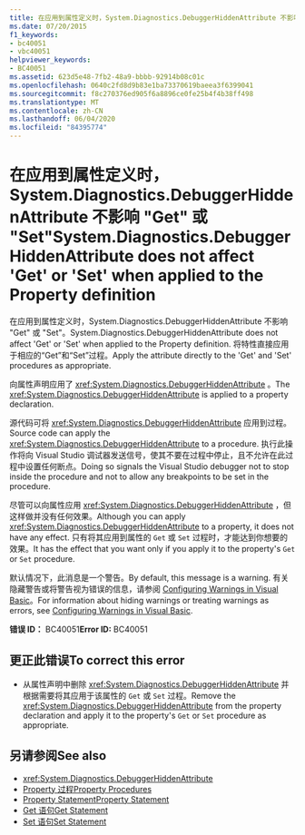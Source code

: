 ```yaml
---
title: 在应用到属性定义时，System.Diagnostics.DebuggerHiddenAttribute 不影响 "Get" 或 "Set"
ms.date: 07/20/2015
f1_keywords:
- bc40051
- vbc40051
helpviewer_keywords:
- BC40051
ms.assetid: 623d5e48-7fb2-48a9-bbbb-92914b08c01c
ms.openlocfilehash: 0640c2fd8d9b83e1ba73370619baeea3f6399041
ms.sourcegitcommit: f8c270376ed905f6a8896ce0fe25b4f4b38ff498
ms.translationtype: MT
ms.contentlocale: zh-CN
ms.lasthandoff: 06/04/2020
ms.locfileid: "84395774"
---
```

# <a name="systemdiagnosticsdebuggerhiddenattribute-does-not-affect-get-or-set-when-applied-to-the-property-definition"></a><span data-ttu-id="4a530-102">在应用到属性定义时，System.Diagnostics.DebuggerHiddenAttribute 不影响 "Get" 或 "Set"</span><span class="sxs-lookup"><span data-stu-id="4a530-102">System.Diagnostics.DebuggerHiddenAttribute does not affect 'Get' or 'Set' when applied to the Property definition</span></span>
<span data-ttu-id="4a530-103">在应用到属性定义时，System.Diagnostics.DebuggerHiddenAttribute 不影响 "Get" 或 "Set"。</span><span class="sxs-lookup"><span data-stu-id="4a530-103">System.Diagnostics.DebuggerHiddenAttribute does not affect 'Get' or 'Set' when applied to the Property definition.</span></span> <span data-ttu-id="4a530-104">将特性直接应用于相应的“Get”和“Set”过程。</span><span class="sxs-lookup"><span data-stu-id="4a530-104">Apply the attribute directly to the 'Get' and 'Set' procedures as appropriate.</span></span>  
  
 <span data-ttu-id="4a530-105">向属性声明应用了 <xref:System.Diagnostics.DebuggerHiddenAttribute> 。</span><span class="sxs-lookup"><span data-stu-id="4a530-105">The <xref:System.Diagnostics.DebuggerHiddenAttribute> is applied to a property declaration.</span></span>  
  
 <span data-ttu-id="4a530-106">源代码可将 <xref:System.Diagnostics.DebuggerHiddenAttribute> 应用到过程。</span><span class="sxs-lookup"><span data-stu-id="4a530-106">Source code can apply the <xref:System.Diagnostics.DebuggerHiddenAttribute> to a procedure.</span></span> <span data-ttu-id="4a530-107">执行此操作将向 Visual Studio 调试器发送信号，使其不要在过程中停止，且不允许在此过程中设置任何断点。</span><span class="sxs-lookup"><span data-stu-id="4a530-107">Doing so signals the Visual Studio debugger not to stop inside the procedure and not to allow any breakpoints to be set in the procedure.</span></span>  
  
 <span data-ttu-id="4a530-108">尽管可以向属性应用 <xref:System.Diagnostics.DebuggerHiddenAttribute> ，但这样做并没有任何效果。</span><span class="sxs-lookup"><span data-stu-id="4a530-108">Although you can apply <xref:System.Diagnostics.DebuggerHiddenAttribute> to a property, it does not have any effect.</span></span> <span data-ttu-id="4a530-109">只有将其应用到属性的 `Get` 或 `Set` 过程时，才能达到你想要的效果。</span><span class="sxs-lookup"><span data-stu-id="4a530-109">It has the effect that you want only if you apply it to the property's `Get` or `Set` procedure.</span></span>  
  
 <span data-ttu-id="4a530-110">默认情况下，此消息是一个警告。</span><span class="sxs-lookup"><span data-stu-id="4a530-110">By default, this message is a warning.</span></span> <span data-ttu-id="4a530-111">有关隐藏警告或将警告视为错误的信息，请参阅 [Configuring Warnings in Visual Basic](/visualstudio/ide/configuring-warnings-in-visual-basic)。</span><span class="sxs-lookup"><span data-stu-id="4a530-111">For information about hiding warnings or treating warnings as errors, see [Configuring Warnings in Visual Basic](/visualstudio/ide/configuring-warnings-in-visual-basic).</span></span>  
  
 <span data-ttu-id="4a530-112">**错误 ID：** BC40051</span><span class="sxs-lookup"><span data-stu-id="4a530-112">**Error ID:** BC40051</span></span>  
  
## <a name="to-correct-this-error"></a><span data-ttu-id="4a530-113">更正此错误</span><span class="sxs-lookup"><span data-stu-id="4a530-113">To correct this error</span></span>  
  
- <span data-ttu-id="4a530-114">从属性声明中删除 <xref:System.Diagnostics.DebuggerHiddenAttribute> 并根据需要将其应用于该属性的 `Get` 或 `Set` 过程。</span><span class="sxs-lookup"><span data-stu-id="4a530-114">Remove the <xref:System.Diagnostics.DebuggerHiddenAttribute> from the property declaration and apply it to the property's `Get` or `Set` procedure as appropriate.</span></span>  
  
## <a name="see-also"></a><span data-ttu-id="4a530-115">另请参阅</span><span class="sxs-lookup"><span data-stu-id="4a530-115">See also</span></span>

- <xref:System.Diagnostics.DebuggerHiddenAttribute>
- [<span data-ttu-id="4a530-116">Property 过程</span><span class="sxs-lookup"><span data-stu-id="4a530-116">Property Procedures</span></span>](../programming-guide/language-features/procedures/property-procedures.md)
- [<span data-ttu-id="4a530-117">Property Statement</span><span class="sxs-lookup"><span data-stu-id="4a530-117">Property Statement</span></span>](../language-reference/statements/property-statement.md)
- [<span data-ttu-id="4a530-118">Get 语句</span><span class="sxs-lookup"><span data-stu-id="4a530-118">Get Statement</span></span>](../language-reference/statements/get-statement.md)
- [<span data-ttu-id="4a530-119">Set 语句</span><span class="sxs-lookup"><span data-stu-id="4a530-119">Set Statement</span></span>](../language-reference/statements/set-statement.md)
